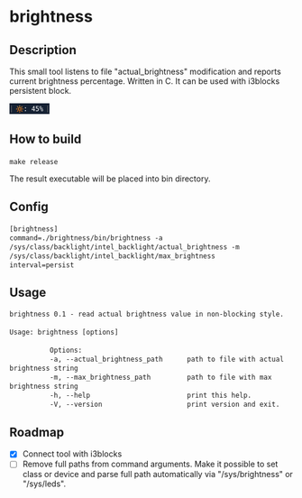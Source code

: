 # brightness

## Description

This small tool listens to file "actual_brightness" modification and reports current brightness percentage. Written in C. It can be used with i3blocks persistent block.

![Screenshot](brightness.png)

## How to build

`make release`

The result executable will be placed into bin directory.

## Config

```
[brightness]
command=./brightness/bin/brightness -a /sys/class/backlight/intel_backlight/actual_brightness -m /sys/class/backlight/intel_backlight/max_brightness
interval=persist
```

## Usage

```
brightness 0.1 - read actual brightness value in non-blocking style.

Usage: brightness [options]
          
          Options:
          -a, --actual_brightness_path  	path to file with actual brightness string
          -m, --max_brightness_path     	path to file with max brightness string
          -h, --help                    	print this help.
          -V, --version                 	print version and exit.

```

## Roadmap

- [x] Connect tool with i3blocks
- [ ] Remove full paths from command arguments. Make it possible to set class or device and parse full path automatically via "/sys/brightness" or "/sys/leds". 
